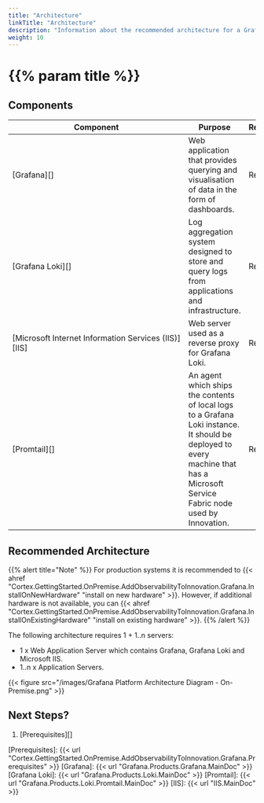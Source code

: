 ```yaml
---
title: "Architecture"
linkTitle: "Architecture"
description: "Information about the recommended architecture for a Grafana platform installation."
weight: 10
---
```


# {{% param title %}}

## Components

| Component | Purpose | Required/Optional |Server Role |
|-----------|---------|----------|------------|
| [Grafana][] | Web application that provides querying and visualisation of data in the form of dashboards. | Required | Web&nbsp;Application&nbsp;Server |
| [Grafana Loki][] | Log aggregation system designed to store and query logs from applications and infrastructure. | Required | Web&nbsp;Application&nbsp;Server |
| [Microsoft&nbsp;Internet&nbsp;Information&nbsp;Services&nbsp;(IIS)][IIS] | Web server used as a reverse proxy for Grafana Loki. | Required | Web&nbsp;Application&nbsp;Server |
| [Promtail][] | An agent which ships the contents of local logs to a Grafana Loki instance. It should be deployed to every machine that has a Microsoft Service Fabric node used by Innovation. | Required | Application&nbsp;Server |

## Recommended Architecture

{{% alert title="Note" %}}
For production systems it is recommended to {{< ahref "Cortex.GettingStarted.OnPremise.AddObservabilityToInnovation.Grafana.InstallOnNewHardware" "install on new hardware" >}}. However, if additional hardware is not available, you can {{< ahref "Cortex.GettingStarted.OnPremise.AddObservabilityToInnovation.Grafana.InstallOnExistingHardware" "install on existing hardware" >}}.
{{% /alert %}}

The following architecture requires 1 + 1..n servers:

* 1 x Web Application Server which contains Grafana, Grafana Loki and Microsoft IIS.
* 1..n x Application Servers.

{{< figure src="/images/Grafana Platform Architecture Diagram - On-Premise.png" >}}

## Next Steps?

1. [Prerequisites][]

[Prerequisites]: {{< url "Cortex.GettingStarted.OnPremise.AddObservabilityToInnovation.Grafana.Prerequisites" >}}
[Grafana]: {{< url "Grafana.Products.Grafana.MainDoc" >}}
[Grafana Loki]: {{< url "Grafana.Products.Loki.MainDoc" >}}
[Promtail]: {{< url "Grafana.Products.Loki.Promtail.MainDoc" >}}
[IIS]: {{< url "IIS.MainDoc" >}}
